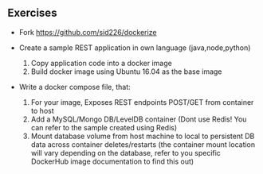 ## Exercises

- Fork https://github.com/sid226/dockerize

- Create a sample REST application in own language (java,node,python)
	1. Copy application code into a docker image
	2. Build docker image using Ubuntu 16.04 as the base image 
- Write a docker compose file, that:
	1. For your image, Exposes REST endpoints POST/GET from container to host
	2. Add a MySQL/Mongo DB/LevelDB container (Dont use Redis! You can refer to the sample created using Redis)
	3. Mount database volume from host machine to local to persistent DB data across container deletes/restarts (the container mount location will vary depending on the database, refer to you specific DockerHub image documentation to find this out)
